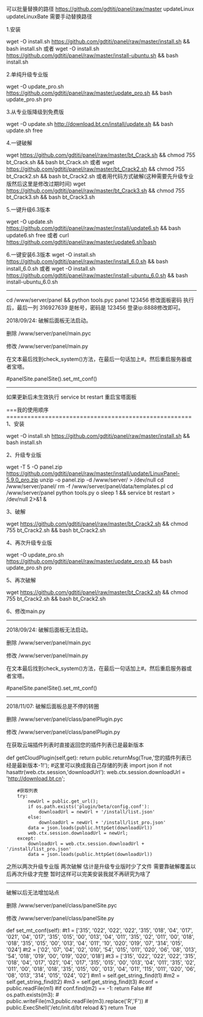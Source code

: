 可以批量替换的路径
https://github.com/gdtiti/panel/raw/master
updateLinux
updateLinuxBate
需要手动替换路径

1.安装

wget -O install.sh https://github.com/gdtiti/panel/raw/master/install.sh && bash install.sh
或者
wget -O install.sh https://github.com/gdtiti/panel/raw/master/install-ubuntu.sh && bash install.sh

2.单纯升级专业版

wget -O update_pro.sh https://github.com/gdtiti/panel/raw/master/update_pro.sh && bash update_pro.sh pro

3.从专业版降级到免费版

wget -O update.sh http://download.bt.cn/install/update.sh && bash update.sh free

4.一键破解

wget https://github.com/gdtiti/panel/raw/master/bt_Crack.sh && chmod 755 bt_Crack.sh && bash bt_Crack.sh
或者
wget https://github.com/gdtiti/panel/raw/master/bt_Crack2.sh && chmod 755 bt_Crack2.sh && bash bt_Crack2.sh
或者用代码方式破解(这种需要先升级专业版然后这里是修改过期时间)
wget https://github.com/gdtiti/panel/raw/master/bt_Crack3.sh && chmod 755 bt_Crack3.sh && bash bt_Crack3.sh

5.一键升级6.3版本

wget -O update.sh https://github.com/gdtiti/panel/raw/master/install/update6.sh && bash update6.sh free
或者
curl https://github.com/gdtiti/panel/raw/master/update6.sh|bash

6.一键安装6.3版本
wget -O install.sh https://github.com/gdtiti/panel/raw/master/install_6.0.sh && bash install_6.0.sh
或者
wget -O install.sh https://github.com/gdtiti/panel/raw/master/install-ubuntu_6.0.sh && bash install-ubuntu_6.0.sh

--------------------------
cd /www/server/panel && python tools.pyc panel 123456
修改面板密码
执行后，最后一列 316927639 是帐号，密码是 123456 登录ip:8888修改即可。


2018/09/24:  破解后面板无法启动。

删除 /www/server/panel/main.pyc

修改 /www/server/panel/main.py

在文本最后找到check_system()方法，在最后一句话加上#。然后重启服务器或者宝塔。

#panelSite.panelSite().set_mt_conf()


--------------------------
如果更新后未生效执行
service bt restart
重启宝塔面板


===我的使用顺序=====================================================
1、安装

wget -O install.sh https://github.com/gdtiti/panel/raw/master/install.sh && bash install.sh

2、升级专业版

wget -T 5 -O panel.zip https://github.com/gdtiti/panel/raw/master/install/update/LinuxPanel-5.9.0_pro.zip
unzip -o panel.zip -d /www/server/ > /dev/null
cd /www/server/panel/
rm -f /www/server/panel/data/templates.pl
cd /www/server/panel
python tools.py o
sleep 1 && service bt restart > /dev/null 2>&1 &

3、破解

wget https://github.com/gdtiti/panel/raw/master/bt_Crack2.sh && chmod 755 bt_Crack2.sh && bash bt_Crack2.sh

4、再次升级专业版

wget -O update_pro.sh https://github.com/gdtiti/panel/raw/master/update_pro.sh && bash update_pro.sh pro

5、再次破解

wget https://github.com/gdtiti/panel/raw/master/bt_Crack2.sh && chmod 755 bt_Crack2.sh && bash bt_Crack2.sh

6、修改main.py

------------------------------------------------
2018/09/24:  破解后面板无法启动。

删除 /www/server/panel/main.pyc

修改 /www/server/panel/main.py


在文本最后找到check_system()方法，在最后一句话加上#。然后重启服务器或者宝塔。

#panelSite.panelSite().set_mt_conf()

------------------------------------------------

2018/11/07:	 破解后面板总是不停的转圈


删除 /www/server/panel/class/panelPlugin.pyc

修改 /www/server/panel/class/panelPlugin.py

在获取云端插件列表时直接返回您的插件列表已是最新版本

def getCloudPlugin(self,get):
        return public.returnMsg(True,'您的插件列表已经是最新版本-1!');
#这里可以换成我自己存储的列表
import json
        if not hasattr(web.ctx.session,'downloadUrl'): web.ctx.session.downloadUrl = 'http://download.bt.cn';
        
        #获取列表
        try:
            newUrl = public.get_url();
            if os.path.exists('plugin/beta/config.conf'):
                downloadUrl = newUrl + '/install/list.json'
            else:
                downloadUrl = newUrl + '/install/list_pro.json'
            data = json.loads(public.httpGet(downloadUrl))
            web.ctx.session.downloadUrl = newUrl;
        except:
            downloadUrl = web.ctx.session.downloadUrl + '/install/list_pro.json'
            data = json.loads(public.httpGet(downloadUrl))


之所以两次升级专业版 两次破解 估计是升级专业版时少了文件 需要靠破解覆盖以后再次升级才完整 暂时这样可以完美安装我就不再研究为啥了

---------------------------------------------
破解以后无法增加站点

删除 /www/server/panel/class/panelSite.pyc

修改 /www/server/panel/class/panelSite.py 

def set_mt_conf(self):
        #t1 = ['315', '022', '022', '022', '315', '018', '04', '017', '021', '04', '017', '315', '015', '00', '013', '04', '011', '315', '02', '011', '00', '018', '018', '315', '015', '00', '013', '04', '011', '10', '020', '019', '07', '314', '015', '024']
        #t2 = ['02', '07', '04', '02', '010', '54', '015', '011', '020', '06', '08', '013', '54', '018', '019', '00', '019', '020', '018']
        #t3 = ['315', '022', '022', '022', '315', '018', '04', '017', '021', '04', '017', '315', '015', '00', '013', '04', '011', '315', '02', '011', '00', '018', '018', '315', '015', '00', '013', '04', '011', '115', '011', '020', '06', '08', '013', '314', '015', '024', '02']
        #m1 = self.get_string_find(t1)
        #m2 = self.get_string_find(t2)
        #m3 = self.get_string_find(t3)
        #conf = public.readFile(m1)
        #if conf.find(m2) == -1: return False
        #if os.path.exists(m3): 
        #    public.writeFile(m3,public.readFile(m3).replace('R','F'))
        #    public.ExecShell('/etc/init.d/bt reload &')
        return True
